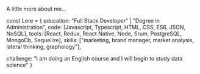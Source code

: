 A little more about me...

const Lore = {
  education: "Full Stack Developer" | "Degree in Administration",
  code: [Javascript, Typescript, HTML, CSS, ES6, JSON, NoSQL],
  tools: [React, Redux, React Native, Node, Srum, PostgreSQL, MongoDb, Sequelize],
  skills: ["marketing, brand manager, market analysis, lateral thinking, graphology"],

 challenge: "I am doing an English course and I will begin to study data science"
}
